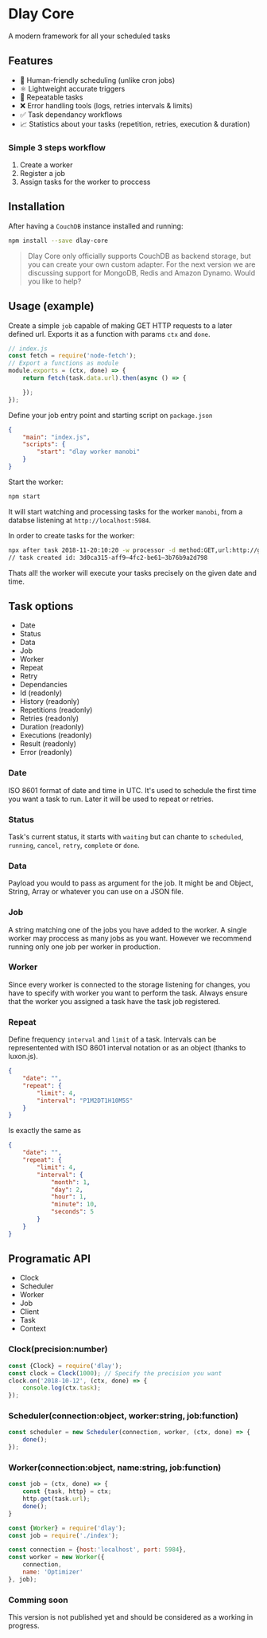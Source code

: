 # Dlay Core
A modern framework for all your scheduled tasks

## Features
* 📅 Human-friendly scheduling (unlike cron jobs)
* ⚛️ Lightweight accurate triggers
* 🔁 Repeatable tasks
* ❌ Error handling tools (logs, retries intervals & limits)
* ✅ Task dependancy workflows
* 📈 Statistics about your tasks (repetition, retries, execution & duration)

### Simple 3 steps workflow
1. Create a worker
2. Register a job
3. Assign tasks for the worker to proccess

## Installation
After having a `CouchDB` instance installed and running:

```bash
npm install --save dlay-core
```
> Dlay Core only officially supports CouchDB as backend storage, but you can create your own custom adapter. For the next version we are discussing support for MongoDB, Redis and Amazon Dynamo. Would you like to help?

## Usage (example)
Create a simple `job` capable of making GET HTTP requests to a later defined url. Exports it as a function with params `ctx` and `done`.

```javascript
// index.js
const fetch = require('node-fetch');
// Export a functions as module
module.exports = (ctx, done) => {
    return fetch(task.data.url).then(async () => {

    });
});
```

Define your job entry point and starting script on `package.json`
```json
{
    "main": "index.js",
    "scripts": {
        "start": "dlay worker manobi"
    }
}
```

Start the worker:
```bash
npm start
```

It will start watching and processing tasks for the worker `manobi`, from a databse listening at `http://localhost:5984`.

In order to create tasks for the worker:
```bash
npx after task 2018-11-20:10:20 -w processor -d method:GET,url:http://google.com
// task created id: 3d0ca315-aff9–4fc2-be61–3b76b9a2d798
```

Thats all! the worker will execute your tasks precisely on the given date and time.

## Task options
* Date
* Status
* Data
* Job
* Worker
* Repeat
* Retry
* Dependancies
* Id (readonly)
* History (readonly)
* Repetitions (readonly)
* Retries (readonly)
* Duration (readonly)
* Executions (readonly)
* Result (readonly)
* Error (readonly)

### Date
ISO 8601 format of date and time in UTC. It's used to schedule the first time you want a task to run. Later it will be used to repeat or retries.

### Status
Task's current status, it starts with ```waiting``` but can chante to ```scheduled```, ```running```, ```cancel```, ```retry```, ```complete``` or ```done```.

### Data
Payload you would to pass as argument for the job. It might be and Object, String, Array or whatever you can use on a JSON file.

### Job
A string matching one of the jobs you have added to the worker. A single worker may proccess as many jobs as you want. However we recommend running only one job per worker in production.

### Worker
Since every worker is connected to the storage listening for changes, you have to specify with worker you want to perform the task. Always ensure that the worker you assigned a task have the task job registered.

### Repeat
Define frequency ```interval``` and ```limit``` of a task.
Intervals can be representented with ISO 8601 interval notation or as an object (thanks to luxon.js).
```json
{
    "date": "",
    "repeat": {
        "limit": 4,
        "interval": "P1M2DT1H10M5S"
    }
}
```
Is exactly the same as
```json
{
    "date": "",
    "repeat": {
        "limit": 4,
        "interval": {
            "month": 1, 
            "day": 2, 
            "hour": 1, 
            "minute": 10, 
            "seconds": 5
        }
    }
}
```


## Programatic API

* Clock
* Scheduler
* Worker
* Job
* Client
* Task
* Context

### Clock(precision:number)
```javascript
const {Clock} = require('dlay');
const clock = Clock(1000); // Specify the precision you want
clock.on('2018-10-12', (ctx, done) => {
    console.log(ctx.task);
});
```

### Scheduler(connection:object, worker:string, job:function)
```javascript
const scheduler = new Scheduler(connection, worker, (ctx, done) => {
    done();
});
```

### Worker(connection:object, name:string, job:function)
```javascript
const job = (ctx, done) => {
    const {task, http} = ctx;
    http.get(task.url);
    done();
}
```

```javascript
const {Worker} = require('dlay');
const job = require('./index');

const connection = {host:'localhost', port: 5984},
const worker = new Worker({
    connection,
    name: 'Optimizer'
}, job);
```

### Comming soon
This version is not published yet and should be considered as a working in progress.